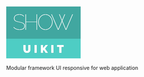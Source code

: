 ![Alt text](src/logo/logo_showiukit_200x150.png?raw=true "Logo ShowUIKit")

Modular framework UI responsive for web application 
